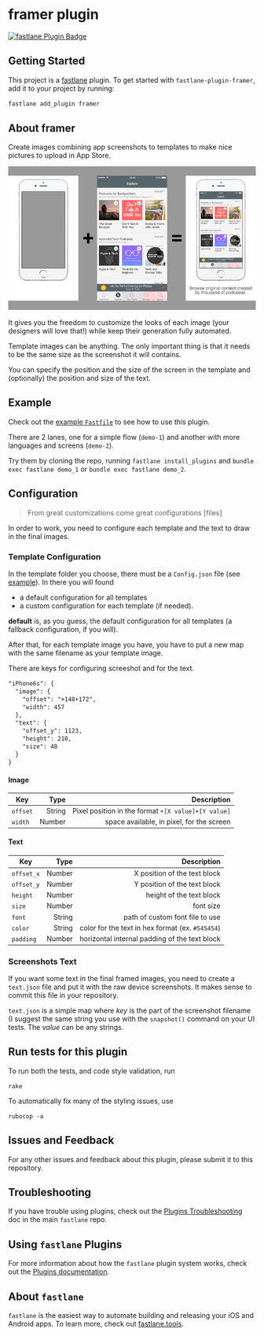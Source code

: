 # framer plugin

[![fastlane Plugin Badge](https://rawcdn.githack.com/fastlane/fastlane/master/fastlane/assets/plugin-badge.svg)](https://rubygems.org/gems/fastlane-plugin-framer)

## Getting Started

This project is a [fastlane](https://github.com/fastlane/fastlane) plugin. To get started with `fastlane-plugin-framer`, add it to your project by running:

```bash
fastlane add_plugin framer
```

## About framer

Create images combining app screenshots to templates to make nice pictures to upload in App Store.

![Flow](assets/example-flow.png)

It gives you the freedom to customize the looks of each image (your designers will love that!) while keep their generation fully automated.

Template images can be anything. The only important thing is that it needs to be the same size as the screenshot it will contains.

You can specify the position and the size of the screen in the template and (optionally) the position and size of the text.

## Example

Check out the [example `Fastfile`](fastlane/Fastfile) to see how to use this plugin. 

There are 2 lanes, one for a simple flow (`demo-1`) and another with more languages and screens (`demo-2`).

Try them by cloning the repo, running `fastlane install_plugins` and `bundle exec fastlane demo_1` or `bundle exec fastlane demo_2`. 

## Configuration

> From great customizations come great configurations [files]

In order to work, you need to configure each template and the text to draw in the final images.

### Template Configuration

In the template folder you choose, there must be a `Config.json` file (see [example](fastlane/demo-1/templates/Config.json)). In there you will found

- a default configuration for all templates
- a custom configuration for each template (if needed).

**default** is, as you guess, the default configuration for all templates (a fallback configuration, if you will).

After that, for each template image you have, you have to put a new map with the same filename as your template image.

There are keys for configuring screeshot and for the text.

```
"iPhone6s": {
  "image": {
    "offset": "+148+172",
    "width": 457
  },
  "text": {
    "offset_y": 1123,
    "height": 210,
    "size": 48
  }
}
```

#### Image

| Key            | Type     | Description        |
| -------------- | --------:| ------------:|
| `offset`       | String   | Pixel position in the format `+[X value]+[Y value]` |
| `width`        | Number 	  | space available, in pixel, for the screen |

#### Text

| Key            | Type     | Description        |
| -------------- | --------:| ------------:|
| `offset_x`     | Number   | X position of the text block |
| `offset_y`     | Number   | Y position of the text block|
| `height`       | Number   | height of the text block |
| `size`         | Number   | font size |
| `font`         | String   | path of custom font file to use |
| `color`        | String   | color for the text in hex format (ex. `#545454`) |
| `padding`      | Number   | horizontal internal padding of the text block |

### Screenshots Text

If you want some text in the final framed images, you need to create a `text.json` file and put it with the raw device screenshots. It makes sense to commit this file in your repository.

`text.json` is a simple map where *key* is the part of the screenshot filename (I suggest the same string you use with the `snapshot()` command on your UI tests.
The *value* can be any strings.

## Run tests for this plugin

To run both the tests, and code style validation, run
```
rake
```

To automatically fix many of the styling issues, use 
```
rubocop -a
```

## Issues and Feedback

For any other issues and feedback about this plugin, please submit it to this repository.

## Troubleshooting

If you have trouble using plugins, check out the [Plugins Troubleshooting](https://github.com/fastlane/fastlane/blob/master/fastlane/docs/PluginsTroubleshooting.md) doc in the main `fastlane` repo.

## Using `fastlane` Plugins

For more information about how the `fastlane` plugin system works, check out the [Plugins documentation](https://github.com/fastlane/fastlane/blob/master/fastlane/docs/Plugins.md).

## About `fastlane`

`fastlane` is the easiest way to automate building and releasing your iOS and Android apps. To learn more, check out [fastlane.tools](https://fastlane.tools).
